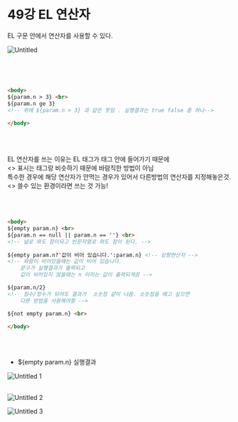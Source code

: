 
# 49강 EL 연산자

EL 구문 안에서 연산자를 사용할 수 있다.

![Untitled](https://user-images.githubusercontent.com/89206108/167432525-b01d64d7-3f5c-4f71-823c-1f97e60c9d6a.png)


<br><br>


```html

<body>
${param.n > 3} <br>
${param.n ge 3}  
<!-- 위에 ${param.n > 3} 과 같은 뜻임 . 실행결과는 true false 중 하나-->
    
</body>
```
<br><br>

EL 연산자를 쓰는 이유는 EL 태그가 <html> 태그 안에 들어가기 때문에  
<> 표시는 태그랑 비슷하기 때문에 바람직한 방법이 아님   
특수한 경우에 해당 연산자가 안먹는 경우가 있어서 다른방법의 연산자를 지정해놓은것.  
<> 쓸수 있는 환경이라면 쓰는 것 가능!  
<br><br><br>
  
  
```html
<body>
${empty param.n} <br>
${param.n == null || param.n == ''} <br> 
<!-- 널로 와도 참이되고 빈문자열로 와도 참이 된다. -->
	
${empty param.n?'값이 비어 있습니다.':param.n} <!-- 삼항연산자 -->
<!-- 파람이 비어있을때는 값이 비어 있습니다. 
	문구가 실행결과가 출력되고
	값이 비어있지 않을때는 n 이라는 값이 출력되게끔 -->

${param.n/2}  
<!-- 정수/정수가 되어도 결과가  소숫점 같이 나옴. 소숫점을 떼고 싶으면 
	다른 방법을 사용해야함 -->

${not empty param.n} <br>

</body>

```
<br><br>
  
- ${empty param.n}  실행결과

![Untitled 1](https://user-images.githubusercontent.com/89206108/167432890-30b61ebf-1eed-4027-8132-3f63641fb757.png)
<br><br>
  
![Untitled 2](https://user-images.githubusercontent.com/89206108/167432969-55faa759-dc05-45c8-a567-797a9b34fcc5.png)
  
  
![Untitled 3](https://user-images.githubusercontent.com/89206108/167432981-a91a8ca6-416a-450a-8b5e-eb74e5581b9f.png)

  
